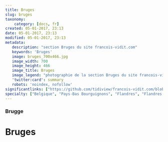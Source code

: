 ```yaml
---
title: Bruges
slug: bruges
taxonomy:
    category: [docs, fr]
created: 05-01-2017, 23:13
date: 05-01-2017, 23:13
modified: 05-01-2017, 23:13
metadata:
   description: "section Bruges du site francois-vidit.com"
   keywords: 'Bruges'
   image: bruges_700x466.jpg
   image_width: 700
   image_height: 466
   image_title: Bruges
   image_legend: "photographie de la section Bruges du site francois-vidit.com"
   'twitter:card': summary
   robots: 'noindex, nofollow'
significantlinks: ["https://github.com/tidiview/francois-vidit.com/blob/develop/user/sites/docs/pages/01.home/05.bruges/chapter.fr.md"]
specialty: ["Belgique", "Pays-Bas Bourguignons", "Flandres", "Flandres Occidentale", "Bruges"]
---
```

### Brugge

# Bruges